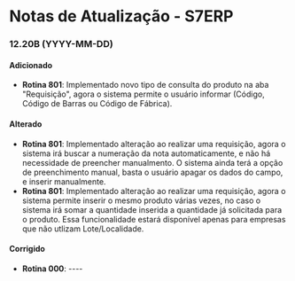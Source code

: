 # Notas de Atualização - S7ERP

### 12.20B (YYYY-MM-DD)

#### Adicionado

 * **Rotina 801**: Implementado novo tipo de consulta do produto na aba "Requisição", agora o sistema permite o usuário informar (Código, Código de Barras ou Código de Fábrica).
 
 #### Alterado
 
 * **Rotina 801**: Implementado alteração ao realizar uma requisição, agora o sistema irá buscar a numeração da nota automaticamente, e não há necessidade de preencher manualmento. O sistema ainda terá a opção de preenchimento manual, basta o usuário apagar os dados do campo, e inserir manualmente.
 * **Rotina 801**: Implementado alteração ao realizar uma requisição, agora o sistema permite inserir o mesmo produto várias vezes, no caso o sistema irá somar a quantidade inserida a quantidade já solicitada para o produto. Essa funcionalidade estará disponível apenas para empresas que não utlizam Lote/Localidade.
 
  #### Corrigido
 
 * **Rotina 000**: ----
 
